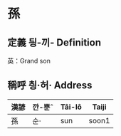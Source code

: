 # 孫
## 定義 딍-끼- Definition




英：Grand son

## 稱呼 칑·허· Address

漢諺 | 깐-뿐ˆ | Tâi-lô | Taiji
--- | --- | --- | --- 
孫 | 순· | sun | soon1 
